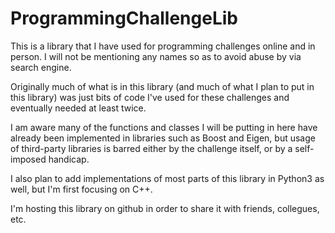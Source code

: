 # ProgrammingChallengeLib

This is a library that I have used for programming challenges online and in person. I will not be mentioning any names so as to avoid abuse by via search engine.

Originally much of what is in this library (and much of what I plan to put in this library) was just bits of code I've used for these challenges and eventually needed at least twice.

I am aware many of the functions and classes I will be putting in here have already been implemented in libraries such as Boost and Eigen, but usage of third-party libraries is barred either by the challenge itself, or by a self-imposed handicap.

I also plan to add implementations of most parts of this library in Python3 as well, but I'm first focusing on C++.

I'm hosting this library on github in order to share it with friends, collegues, etc.

